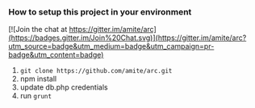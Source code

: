 
### How to setup this project in your environment

[![Join the chat at https://gitter.im/amite/arc](https://badges.gitter.im/Join%20Chat.svg)](https://gitter.im/amite/arc?utm_source=badge&utm_medium=badge&utm_campaign=pr-badge&utm_content=badge)

1. `git clone https://github.com/amite/arc.git`
2. npm install
3. update db.php credentials
4. run `grunt`